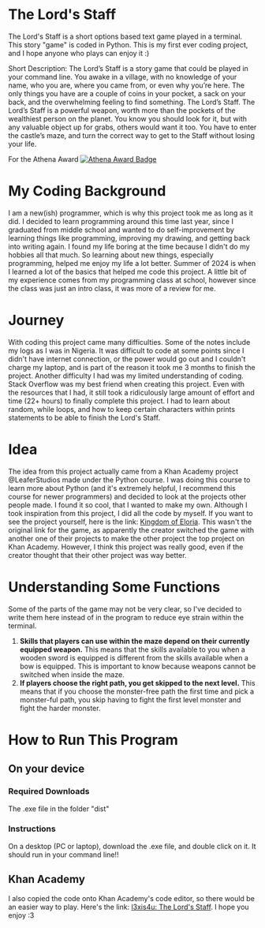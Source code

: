 # The Lord's Staff

The Lord's Staff is a short options based text game played in a terminal. This story "game" is coded in Python. This is my first ever coding project, and I hope anyone who plays can enjoy it :)

Short Description:
The Lord’s Staff is a story game that could be played in your command line. You awake in a village, with no knowledge of your name, who you are, where you came from, or even why you’re here. The only things you have are a couple of coins in your pocket, a sack on your back, and the overwhelming feeling to find something. The Lord’s Staff. 
The Lord’s Staff is a powerful weapon, worth more than the pockets of the wealthiest person on the planet. You know you should look for it, but with any valuable object up for grabs, others would want it too. You have to enter the castle’s maze, and turn the correct way to get to the Staff without losing your life. 

For the Athena Award
[![Athena Award Badge](https://img.shields.io/endpoint?url=https%3A%2F%2Faward.athena.hackclub.com%2Fapi%2Fbadge)](https://award.athena.hackclub.com?utm_source=readme)
# My Coding Background

I am a new(ish) programmer, which is why this project took me as long as it did. I decided to learn programming around this time last year, since I graduated from middle school and wanted to do self-improvement by learning things like programming, improving my drawing, and getting back into writing again. I found my life boring at the time because I didn't do my hobbies all that much. So learning about new things, especially programming,  helped me enjoy my life a lot better.
Summer of 2024 is when I learned a lot of the basics that helped me code this project. A little bit of my experience comes from my programming class at school, however since the class was just an intro class, it was more of a review for me.

# Journey
With coding this project came many difficulties. Some of the notes include my logs as I was in Nigeria. It was difficult to code at some points since I didn't have internet connection, or the power would go out and I couldn't charge my laptop, and is part of the reason it took me 3 months to finish the project. 
Another difficulty I had was my limited understanding of coding. Stack Overflow was my best friend when creating this project. Even with the resources that I had, it still took a ridiculously large amount of effort and time (22+ hours) to finally complete this project. I had to learn about random, while loops, and how to keep certain characters within prints statements to be able to finish the Lord's Staff.

# Idea

The idea from this project actually came from a Khan Academy project @LeaferStudios made under the Python course. I was doing this course to learn more about Python (and it's extremely helpful, I recommend this course for newer programmers) and decided to look at the projects other people made. I found it so cool, that I wanted to make my own. Although I took inspiration from this project, I did all the code by myself. If you want to see the project yourself, here is the link: [Kingdom of Eloria](https://www.khanacademy.org/python-program/kingdom-of-eloria-magical-text-based-rpg-adventure-game/6250948041228288). This wasn't the original link for the game, as apparently the creator switched the game with another one of their projects to make the other project the top project on Khan Academy. However, I think this project was really good, even if the creator thought that their other project was way better. 

# Understanding Some Functions
Some of the parts of the game may not be very clear, so I've decided to write them here instead of in the program to reduce eye strain within the terminal. 

1. **Skills that players can use within the maze depend on their currently equipped weapon.** This means that the skills available to you when a wooden sword is equipped is different from the skills available when a bow is equipped. This is important to know because weapons cannot be switched when inside the maze. 
2. **If players choose the right path, you get skipped to the next level.** This means that if you choose the monster-free path the first time and pick a monster-ful path, you skip having to fight the first level monster and fight the harder monster.

# How to Run This Program

## On your device

### Required Downloads

The .exe file in the folder "dist"

### Instructions

On a desktop (PC or laptop), download the .exe file, and double click on it. It should run in your command line!!
## Khan Academy
I also copied the code onto Khan Academy's code editor, so there would be an easier way to play. Here's the link: [l3xis4u: The Lord's Staff](https://www.khanacademy.org/python-program/the-lords-staff/5555592524578816). I hope you enjoy :3
